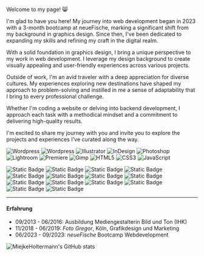 Welcome to my page! 😸

I'm glad to have you here! My journey into web development began in 2023 with a 3-month bootcamp at neueFische, marking a significant shift from my background in graphics design. Since then, I've been dedicated to expanding my skills and refining my craft in the digital realm.

With a solid foundation in graphics design, I bring a unique perspective to my work in web development. I leverage my design background to create visually appealing and user-friendly experiences across various projects.

Outside of work, I'm an avid traveler with a deep appreciation for diverse cultures. My experiences exploring new destinations have shaped my approach to problem-solving and instilled in me a sense of adaptability that I bring to every professional challenge.

Whether I'm coding a website or delving into backend development, I approach each task with a methodical mindset and a commitment to delivering high-quality results.

I'm excited to share my journey with you and invite you to explore the projects and experiences I've curated along the way.

![Wordpress](https://img.shields.io/badge/Wordpress-21759B?style=for-the-badge&logo=wordpress&logoColor=white)
![Wordpress](https://img.shields.io/badge/Tailwind-0BAFCE?style=for-the-badge&logo=tailwind&logoColor=white)
![Illustrator](https://img.shields.io/badge/Adobe%20Illustrator-FF9A00?style=for-the-badge&logo=adobe%20illustrator&logoColor=300000)
![InDesign](https://img.shields.io/badge/Adobe%20InDesign-FF3366?style=for-the-badge&logo=Adobe%20InDesign&logoColor=490220)
![Photoshop](https://img.shields.io/badge/Adobe%20Photoshop-31A8FF?style=for-the-badge&logo=Adobe%20Photoshop&logoColor=black)
![Lightroom](https://img.shields.io/badge/Adobe%20Lightroom-31A8FF?style=for-the-badge&logo=Adobe%20Lightroom&logoColor=000000)
![Premiere](https://img.shields.io/badge/Adobe%20Premiere%20Pro-9999FF?style=for-the-badge&logo=Adobe%20Premiere%20Pro&logoColor=00005a)
![Gimp](https://img.shields.io/badge/gimp-5C5543?style=for-the-badge&logo=gimp&logoColor=white)
![HTML5](https://img.shields.io/badge/HTML5-E34F26?style=for-the-badge&logo=html5&logoColor=white)
![CSS3](https://img.shields.io/badge/CSS3-1572B6?style=for-the-badge&logo=css3&logoColor=white)
![JavaScript](https://img.shields.io/badge/JavaScript-000000?style=for-the-badge&logo=javascript&logoColor=F7DF1E)
![]()

![Static Badge](https://img.shields.io/badge/WordPress%20-%20%2321759B?style=flat&logo=WordPress&logoColor=white&labelColor=%2321759B)
![Static Badge](https://img.shields.io/badge/Illustrator%20-%20%23FF9A00?style=flat&logo=Adobe%20Illustrator&logoColor=white&labelColor=%23FF9A00)
![Static Badge](https://img.shields.io/badge/InDesign%20-%20%23FF3366?style=flat&logo=Adobe%20InDesign&logoColor=white&labelColor=%23FF3366)
![Static Badge](https://img.shields.io/badge/Photoshop%20-%20%2331A8FF?style=flat&logo=Adobe%20Photoshop&logoColor=white&labelColor=%2331A8FF)
![Static Badge](https://img.shields.io/badge/Premiere%20-%20%239999FF?style=flat&logo=Adobe%20Premiere%20Pro&logoColor=white&labelColor=%239999FF)
![Static Badge](https://img.shields.io/badge/AfterEffects%20-%20%239999FF?style=flat&logo=Adobe%20After%20Effects&logoColor=white&labelColor=%239999FF)
![Static Badge](https://img.shields.io/badge/LightRoom%20-%20%2331A8FF?style=flat&logo=Adobe%20LightRoom&logoColor=white&labelColor=%2331A8FF)
![Static Badge](https://img.shields.io/badge/HTML%20-%20%23E34F26?style=flat&logo=HTML5&logoColor=white&labelColor=%23E34F26)
![Static Badge](https://img.shields.io/badge/CSS%20-%20%231572B6?style=flat&logo=CSS3&logoColor=white&labelColor=%231572B6)
![Static Badge](https://img.shields.io/badge/JavaScript%20-%20%23F7DF1E?style=flat&logo=JavaScript&logoColor=white&labelColor=%23F7DF1E)
![Static Badge](https://img.shields.io/badge/React%20-%20%2361DAFB?style=flat&logo=React&logoColor=white&labelColor=%2361DAFB)
![Static Badge](https://img.shields.io/badge/Next.js%20-%20%23000000?style=flat&logo=Next.js&logoColor=white&labelColor=%23000000)
![Static Badge](https://img.shields.io/badge/styled-components%20-%20%23DB7093?style=flat&logo=styled-components&logoColor=white&labelColor=%23DB7093)
![Static Badge](https://img.shields.io/badge/Tailwind%20-%20%2306B6D4?style=flat&logo=Tailwind%20CSS&logoColor=white&labelColor=%2306B6D4)


---

#### Erfahrung

- 09/2013 - 06/2016: Ausbildung Mediengestalterin Bild und Ton (IHK)
- 11/2018 - 06/2019: *Foto Gregor*, Köln, Grafikdesign und Marketing
- 06/2023 - 09/2023: *neueFische* Bootcamp Webdevelopment


![MiejkeHoltermann's GitHub stats](https://github-readme-stats.vercel.app/api?username=MiejkeHoltermann&show_icons=true&theme=great-gatsby)











